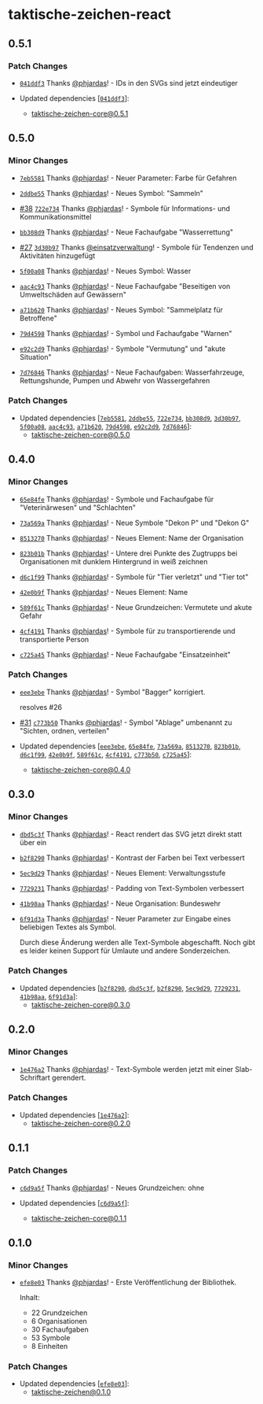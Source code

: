 # taktische-zeichen-react

## 0.5.1

### Patch Changes

- [`041ddf3`](https://github.com/phjardas/taktische-zeichen/commit/041ddf30004a91167682a428b3c165fb5ea69a1d) Thanks [@phjardas](https://github.com/phjardas)! - IDs in den SVGs sind jetzt eindeutiger

- Updated dependencies [[`041ddf3`](https://github.com/phjardas/taktische-zeichen/commit/041ddf30004a91167682a428b3c165fb5ea69a1d)]:
  - taktische-zeichen-core@0.5.1

## 0.5.0

### Minor Changes

- [`7eb5581`](https://github.com/phjardas/taktische-zeichen/commit/7eb55818bffcbec9aee79826d6ca86653f757102) Thanks [@phjardas](https://github.com/phjardas)! - Neuer Parameter: Farbe für Gefahren

* [`2ddbe55`](https://github.com/phjardas/taktische-zeichen/commit/2ddbe55251ecc0e78a89750bdd96a0b93dace31c) Thanks [@phjardas](https://github.com/phjardas)! - Neues Symbol: "Sammeln"

- [#38](https://github.com/phjardas/taktische-zeichen/pull/38) [`722e734`](https://github.com/phjardas/taktische-zeichen/commit/722e73473c047ae6798a77ef3ad52173e2646dd7) Thanks [@phjardas](https://github.com/phjardas)! - Symbole für Informations- und Kommunikationsmittel

* [`bb308d9`](https://github.com/phjardas/taktische-zeichen/commit/bb308d9ecfaa7d48cd58016db927015315298aad) Thanks [@phjardas](https://github.com/phjardas)! - Neue Fachaufgabe "Wasserrettung"

- [#27](https://github.com/phjardas/taktische-zeichen/pull/27) [`3d30b97`](https://github.com/phjardas/taktische-zeichen/commit/3d30b97db2e2b87bd2cc20654fde24a44058352b) Thanks [@einsatzverwaltung](https://github.com/einsatzverwaltung)! - Symbole für Tendenzen und Aktivitäten hinzugefügt

* [`5f00a08`](https://github.com/phjardas/taktische-zeichen/commit/5f00a085c56ad43e63a0d941ff50f6d88ad33d7a) Thanks [@phjardas](https://github.com/phjardas)! - Neues Symbol: Wasser

- [`aac4c93`](https://github.com/phjardas/taktische-zeichen/commit/aac4c93cb84f104026fc1d62aeeea699a87737ec) Thanks [@phjardas](https://github.com/phjardas)! - Neue Fachaufgabe "Beseitigen von Umweltschäden auf Gewässern"

* [`a71b620`](https://github.com/phjardas/taktische-zeichen/commit/a71b6205f5def94f12b76db50ec454b3acfdd078) Thanks [@phjardas](https://github.com/phjardas)! - Neues Symbol: "Sammelplatz für Betroffene"

- [`79d4598`](https://github.com/phjardas/taktische-zeichen/commit/79d45980cde9d24abd214e52452e4250174787ba) Thanks [@phjardas](https://github.com/phjardas)! - Symbol und Fachaufgabe "Warnen"

* [`e92c2d9`](https://github.com/phjardas/taktische-zeichen/commit/e92c2d99e431c2594e1443229b505e1dcdfa7d21) Thanks [@phjardas](https://github.com/phjardas)! - Symbole "Vermutung" und "akute Situation"

- [`7d76846`](https://github.com/phjardas/taktische-zeichen/commit/7d768469b3f6f7bf40b9a9a6af99fe615613568a) Thanks [@phjardas](https://github.com/phjardas)! - Neue Fachaufgaben: Wasserfahrzeuge, Rettungshunde, Pumpen und Abwehr von Wassergefahren

### Patch Changes

- Updated dependencies [[`7eb5581`](https://github.com/phjardas/taktische-zeichen/commit/7eb55818bffcbec9aee79826d6ca86653f757102), [`2ddbe55`](https://github.com/phjardas/taktische-zeichen/commit/2ddbe55251ecc0e78a89750bdd96a0b93dace31c), [`722e734`](https://github.com/phjardas/taktische-zeichen/commit/722e73473c047ae6798a77ef3ad52173e2646dd7), [`bb308d9`](https://github.com/phjardas/taktische-zeichen/commit/bb308d9ecfaa7d48cd58016db927015315298aad), [`3d30b97`](https://github.com/phjardas/taktische-zeichen/commit/3d30b97db2e2b87bd2cc20654fde24a44058352b), [`5f00a08`](https://github.com/phjardas/taktische-zeichen/commit/5f00a085c56ad43e63a0d941ff50f6d88ad33d7a), [`aac4c93`](https://github.com/phjardas/taktische-zeichen/commit/aac4c93cb84f104026fc1d62aeeea699a87737ec), [`a71b620`](https://github.com/phjardas/taktische-zeichen/commit/a71b6205f5def94f12b76db50ec454b3acfdd078), [`79d4598`](https://github.com/phjardas/taktische-zeichen/commit/79d45980cde9d24abd214e52452e4250174787ba), [`e92c2d9`](https://github.com/phjardas/taktische-zeichen/commit/e92c2d99e431c2594e1443229b505e1dcdfa7d21), [`7d76846`](https://github.com/phjardas/taktische-zeichen/commit/7d768469b3f6f7bf40b9a9a6af99fe615613568a)]:
  - taktische-zeichen-core@0.5.0

## 0.4.0

### Minor Changes

- [`65e84fe`](https://github.com/phjardas/taktische-zeichen/commit/65e84fe96943b59f78ba930e5f8efa94c3a3e028) Thanks [@phjardas](https://github.com/phjardas)! - Symbole und Fachaufgabe für "Veterinärwesen" und "Schlachten"

* [`73a569a`](https://github.com/phjardas/taktische-zeichen/commit/73a569aecdb0266d93a188fd087be731ea2ec852) Thanks [@phjardas](https://github.com/phjardas)! - Neue Symbole "Dekon P" und "Dekon G"

- [`8513270`](https://github.com/phjardas/taktische-zeichen/commit/851327069a07995a09661e2c75125476e1bf46e4) Thanks [@phjardas](https://github.com/phjardas)! - Neues Element: Name der Organisation

* [`823b01b`](https://github.com/phjardas/taktische-zeichen/commit/823b01b7892292a3ef66fdc20831c39a35555fdc) Thanks [@phjardas](https://github.com/phjardas)! - Untere drei Punkte des Zugtrupps bei Organisationen mit dunklem Hintergrund in weiß zeichnen

- [`d6c1f99`](https://github.com/phjardas/taktische-zeichen/commit/d6c1f995ac05502b1611c3de35c2f72639bcc303) Thanks [@phjardas](https://github.com/phjardas)! - Symbole für "Tier verletzt" und "Tier tot"

* [`42e0b9f`](https://github.com/phjardas/taktische-zeichen/commit/42e0b9f0132d1cf029268d9796f445a8d5c370fc) Thanks [@phjardas](https://github.com/phjardas)! - Neues Element: Name

- [`589f61c`](https://github.com/phjardas/taktische-zeichen/commit/589f61c8f9d11652035f6f15da738a141a87e663) Thanks [@phjardas](https://github.com/phjardas)! - Neue Grundzeichen: Vermutete und akute Gefahr

* [`4cf4191`](https://github.com/phjardas/taktische-zeichen/commit/4cf41917223937750e200de1e528dd6bc916008d) Thanks [@phjardas](https://github.com/phjardas)! - Symbole für zu transportierende und transportierte Person

- [`c725a45`](https://github.com/phjardas/taktische-zeichen/commit/c725a4507517a224dd4486e83b13a171b1c48d44) Thanks [@phjardas](https://github.com/phjardas)! - Neue Fachaufgabe "Einsatzeinheit"

### Patch Changes

- [`eee3ebe`](https://github.com/phjardas/taktische-zeichen/commit/eee3ebe3c565ef71fd13600a66357a9dbd892b79) Thanks [@phjardas](https://github.com/phjardas)! - Symbol "Bagger" korrigiert.

  resolves #26

* [#31](https://github.com/phjardas/taktische-zeichen/pull/31) [`c773b50`](https://github.com/phjardas/taktische-zeichen/commit/c773b50789c69d2bab96ffd03dbc4f7bed3d441e) Thanks [@phjardas](https://github.com/phjardas)! - Symbol "Ablage" umbenannt zu "Sichten, ordnen, verteilen"

* Updated dependencies [[`eee3ebe`](https://github.com/phjardas/taktische-zeichen/commit/eee3ebe3c565ef71fd13600a66357a9dbd892b79), [`65e84fe`](https://github.com/phjardas/taktische-zeichen/commit/65e84fe96943b59f78ba930e5f8efa94c3a3e028), [`73a569a`](https://github.com/phjardas/taktische-zeichen/commit/73a569aecdb0266d93a188fd087be731ea2ec852), [`8513270`](https://github.com/phjardas/taktische-zeichen/commit/851327069a07995a09661e2c75125476e1bf46e4), [`823b01b`](https://github.com/phjardas/taktische-zeichen/commit/823b01b7892292a3ef66fdc20831c39a35555fdc), [`d6c1f99`](https://github.com/phjardas/taktische-zeichen/commit/d6c1f995ac05502b1611c3de35c2f72639bcc303), [`42e0b9f`](https://github.com/phjardas/taktische-zeichen/commit/42e0b9f0132d1cf029268d9796f445a8d5c370fc), [`589f61c`](https://github.com/phjardas/taktische-zeichen/commit/589f61c8f9d11652035f6f15da738a141a87e663), [`4cf4191`](https://github.com/phjardas/taktische-zeichen/commit/4cf41917223937750e200de1e528dd6bc916008d), [`c773b50`](https://github.com/phjardas/taktische-zeichen/commit/c773b50789c69d2bab96ffd03dbc4f7bed3d441e), [`c725a45`](https://github.com/phjardas/taktische-zeichen/commit/c725a4507517a224dd4486e83b13a171b1c48d44)]:
  - taktische-zeichen-core@0.4.0

## 0.3.0

### Minor Changes

- [`dbd5c3f`](https://github.com/phjardas/taktische-zeichen/commit/dbd5c3f6e24069e840deca4fdcc171f0473cfe69) Thanks [@phjardas](https://github.com/phjardas)! - React rendert das SVG jetzt direkt statt über ein <img>

* [`b2f8290`](https://github.com/phjardas/taktische-zeichen/commit/b2f829011c803d5a3cebfa6e9bd776b0df24c2e6) Thanks [@phjardas](https://github.com/phjardas)! - Kontrast der Farben bei Text verbessert

- [`5ec9d29`](https://github.com/phjardas/taktische-zeichen/commit/5ec9d29ccc23d4e0e0749c118e6edd9b6a944df7) Thanks [@phjardas](https://github.com/phjardas)! - Neues Element: Verwaltungsstufe

* [`7729231`](https://github.com/phjardas/taktische-zeichen/commit/772923118aac156a687e3b7eeee6ef25bab0d0d0) Thanks [@phjardas](https://github.com/phjardas)! - Padding von Text-Symbolen verbessert

- [`41b98aa`](https://github.com/phjardas/taktische-zeichen/commit/41b98aac0f1d0d457bf8ece13b942f6b270b1c32) Thanks [@phjardas](https://github.com/phjardas)! - Neue Organisation: Bundeswehr

* [`6f91d3a`](https://github.com/phjardas/taktische-zeichen/commit/6f91d3aef4c684b69cdb8089625092a6fff2439b) Thanks [@phjardas](https://github.com/phjardas)! - Neuer Parameter zur Eingabe eines beliebigen Textes als Symbol.

  Durch diese Änderung werden alle Text-Symbole abgeschafft.
  Noch gibt es leider keinen Support für Umlaute und andere Sonderzeichen.

### Patch Changes

- Updated dependencies [[`b2f8290`](https://github.com/phjardas/taktische-zeichen/commit/b2f829011c803d5a3cebfa6e9bd776b0df24c2e6), [`dbd5c3f`](https://github.com/phjardas/taktische-zeichen/commit/dbd5c3f6e24069e840deca4fdcc171f0473cfe69), [`b2f8290`](https://github.com/phjardas/taktische-zeichen/commit/b2f829011c803d5a3cebfa6e9bd776b0df24c2e6), [`5ec9d29`](https://github.com/phjardas/taktische-zeichen/commit/5ec9d29ccc23d4e0e0749c118e6edd9b6a944df7), [`7729231`](https://github.com/phjardas/taktische-zeichen/commit/772923118aac156a687e3b7eeee6ef25bab0d0d0), [`41b98aa`](https://github.com/phjardas/taktische-zeichen/commit/41b98aac0f1d0d457bf8ece13b942f6b270b1c32), [`6f91d3a`](https://github.com/phjardas/taktische-zeichen/commit/6f91d3aef4c684b69cdb8089625092a6fff2439b)]:
  - taktische-zeichen-core@0.3.0

## 0.2.0

### Minor Changes

- [`1e476a2`](https://github.com/phjardas/taktische-zeichen/commit/1e476a23e879a6329e0b3f9dc1c6ed553d57f2f2) Thanks [@phjardas](https://github.com/phjardas)! - Text-Symbole werden jetzt mit einer Slab-Schriftart gerendert.

### Patch Changes

- Updated dependencies [[`1e476a2`](https://github.com/phjardas/taktische-zeichen/commit/1e476a23e879a6329e0b3f9dc1c6ed553d57f2f2)]:
  - taktische-zeichen-core@0.2.0

## 0.1.1

### Patch Changes

- [`c6d9a5f`](https://github.com/phjardas/taktische-zeichen/commit/c6d9a5f560013e86973451d063e19bc541456e16) Thanks [@phjardas](https://github.com/phjardas)! - Neues Grundzeichen: ohne

- Updated dependencies [[`c6d9a5f`](https://github.com/phjardas/taktische-zeichen/commit/c6d9a5f560013e86973451d063e19bc541456e16)]:
  - taktische-zeichen-core@0.1.1

## 0.1.0

### Minor Changes

- [`efe8e03`](https://github.com/phjardas/taktische-zeichen/commit/efe8e0300c03dddc8d6bdc72602848ba186a5220) Thanks [@phjardas](https://github.com/phjardas)! - Erste Veröffentlichung der Bibliothek.

  Inhalt:

  - 22 Grundzeichen
  - 6 Organisationen
  - 30 Fachaufgaben
  - 53 Symbole
  - 8 Einheiten

### Patch Changes

- Updated dependencies [[`efe8e03`](https://github.com/phjardas/taktische-zeichen/commit/efe8e0300c03dddc8d6bdc72602848ba186a5220)]:
  - taktische-zeichen@0.1.0
